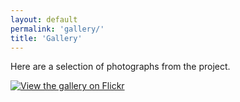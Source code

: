 ```yaml
---
layout: default
permalink: 'gallery/'
title: 'Gallery'
---
```


Here are a selection of photographs from the project.

<!-- Flickr album embed code -->
<div class="flickr">
  <a data-flickr-embed="true" href="https://www.flickr.com/photos/anotheryourself/albums/72157686411714416" title="View the gallery on Flickr">
    <img id="flickr-embed" src="https://farm5.staticflickr.com/4207/35181832080_52962ecbe8_z.jpg" alt="View the gallery on Flickr">
  </a>
  <script>
    var flickrGallery = document.getElementById('flickr-embed');
    if (flickrGallery) {
      var width = window.innerWidth;
      var galleryWidth, galleryHeight;

      if (width < 400) {
        galleryWidth = 239;
        galleryHeight = 240;
      } else if (width < 600) {
        galleryWidth = 318;
        galleryHeight = 320;
      } else if (width < 1024) {
        galleryWidth = 497;
        galleryHeight = 500;
      } else {
        galleryWidth = 636;
        galleryHeight = 640;
      }

      flickrGallery.width = galleryWidth;
      flickrGallery.height = galleryHeight;
    }
  </script>
  <script async src="//embedr.flickr.com/assets/client-code.js" charset="utf-8"></script>
</div>
<!-- end of Flickr album embed code -->
